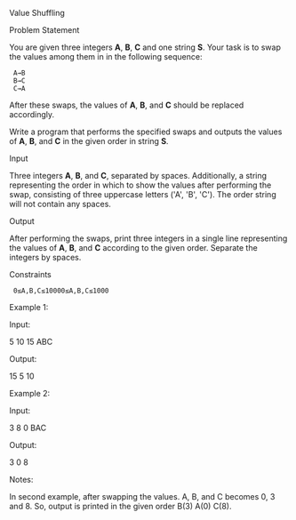 Value Shuffling

Problem Statement

You are given three integers **A**, **B**, **C** and one string **S**. Your task is to swap the values among them in in the following sequence:

     A→B
     B→C
     C→A

After these swaps, the values of **A**, **B**, and **C** should be replaced accordingly.

Write a program that performs the specified swaps and outputs the values of **A**, **B**, and **C** in the given order in string **S**.

Input

Three integers **A**, **B**, and **C**, separated by spaces. Additionally, a string representing the order in which to show the values after performing the swap, consisting of three uppercase letters ('A', 'B', 'C'). The order string will not contain any spaces.

Output

After performing the swaps, print three integers in a single line representing the values of **A**, **B**, and **C** according to the given order. Separate the integers by spaces.

Constraints

     0≤A,B,C≤10000≤A,B,C≤1000

Example 1:

Input:

 5 10 15
 ABC

Output:

 15 5 10

Example 2:

Input:

 3 8 0
 BAC

Output:

 3 0 8 

Notes:

In second example, after swapping the values. A, B, and C becomes 0, 3 and 8. So, output is printed in the given order B(3) A(0) C(8).
